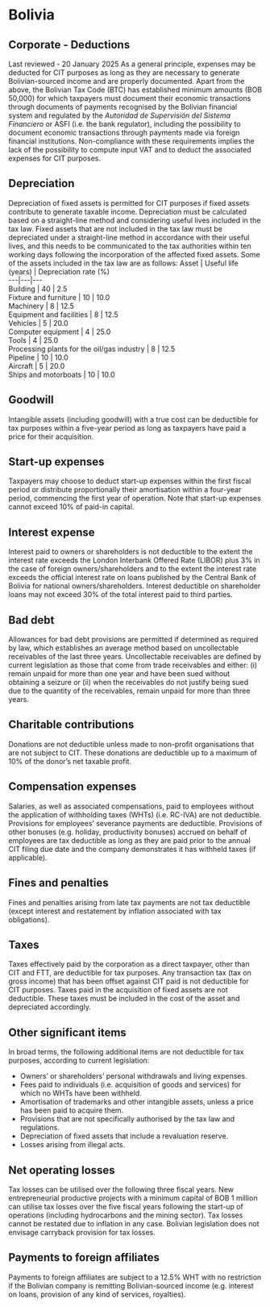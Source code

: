 # Bolivia
## Corporate - Deductions
Last reviewed - 20 January 2025
As a general principle, expenses may be deducted for CIT purposes as long as they are necessary to generate Bolivian-sourced income and are properly documented.
Apart from the above, the Bolivian Tax Code (BTC) has established minimum amounts (BOB 50,000) for which taxpayers must document their economic transactions through documents of payments recognised by the Bolivian financial system and regulated by the _Autoridad de Supervisión del Sistema Financiero_ or ASFI (i.e. the bank regulator), including the possibility to document economic transactions through payments made via foreign financial institutions. Non-compliance with these requirements implies the lack of the possibility to compute input VAT and to deduct the associated expenses for CIT purposes.
## Depreciation
Depreciation of fixed assets is permitted for CIT purposes if fixed assets contribute to generate taxable income. Depreciation must be calculated based on a straight-line method and considering useful lives included in the tax law. Fixed assets that are not included in the tax law must be depreciated under a straight-line method in accordance with their useful lives, and this needs to be communicated to the tax authorities within ten working days following the incorporation of the affected fixed assets.
Some of the assets included in the tax law are as follows:
Asset | Useful life (years) | Depreciation rate (%)  
---|---|---  
Building | 40 | 2.5  
Fixture and furniture | 10 | 10.0  
Machinery | 8 | 12.5  
Equipment and facilities | 8 | 12.5  
Vehicles | 5 | 20.0  
Computer equipment | 4 | 25.0  
Tools | 4 | 25.0  
Processing plants for the oil/gas industry | 8 | 12.5  
Pipeline | 10 | 10.0  
Aircraft | 5 | 20.0  
Ships and motorboats | 10 | 10.0  
## Goodwill
Intangible assets (including goodwill) with a true cost can be deductible for tax purposes within a five-year period as long as taxpayers have paid a price for their acquisition.
## Start-up expenses
Taxpayers may choose to deduct start-up expenses within the first fiscal period or distribute proportionally their amortisation within a four-year period, commencing the first year of operation. Note that start-up expenses cannot exceed 10% of paid-in capital.
## Interest expense
Interest paid to owners or shareholders is not deductible to the extent the interest rate exceeds the London Interbank Offered Rate (LIBOR) plus 3% in the case of foreign owners/shareholders and to the extent the interest rate exceeds the official interest rate on loans published by the Central Bank of Bolivia for national owners/shareholders. Interest deductible on shareholder loans may not exceed 30% of the total interest paid to third parties.
## Bad debt
Allowances for bad debt provisions are permitted if determined as required by law, which establishes an average method based on uncollectable receivables of the last three years. Uncollectable receivables are defined by current legislation as those that come from trade receivables and either: (i) remain unpaid for more than one year and have been sued without obtaining a seizure or (ii) when the receivables do not justify being sued due to the quantity of the receivables, remain unpaid for more than three years.
## Charitable contributions
Donations are not deductible unless made to non-profit organisations that are not subject to CIT. These donations are deductible up to a maximum of 10% of the donor’s net taxable profit.
## Compensation expenses
Salaries, as well as associated compensations, paid to employees without the application of withholding taxes (WHTs) (i.e. RC-IVA) are not deductible.
Provisions for employees’ severance payments are deductible. Provisions of other bonuses (e.g. holiday, productivity bonuses) accrued on behalf of employees are tax deductible as long as they are paid prior to the annual CIT filing due date and the company demonstrates it has withheld taxes (if applicable).
## Fines and penalties
Fines and penalties arising from late tax payments are not tax deductible (except interest and restatement by inflation associated with tax obligations).
## Taxes
Taxes effectively paid by the corporation as a direct taxpayer, other than CIT and FTT, are deductible for tax purposes. Any transaction tax (tax on gross income) that has been offset against CIT paid is not deductible for CIT purposes.
Taxes paid in the acquisition of fixed assets are not deductible. These taxes must be included in the cost of the asset and depreciated accordingly.
## Other significant items
In broad terms, the following additional items are not deductible for tax purposes, according to current legislation:
  * Owners’ or shareholders’ personal withdrawals and living expenses.
  * Fees paid to individuals (i.e. acquisition of goods and services) for which no WHTs have been withheld.
  * Amortisation of trademarks and other intangible assets, unless a price has been paid to acquire them.
  * Provisions that are not specifically authorised by the tax law and regulations.
  * Depreciation of fixed assets that include a revaluation reserve.
  * Losses arising from illegal acts.


## Net operating losses
Tax losses can be utilised over the following three fiscal years. New entrepreneurial productive projects with a minimum capital of BOB 1 million can utilise tax losses over the five fiscal years following the start-up of operations (including hydrocarbons and the mining sector).
Tax losses cannot be restated due to inflation in any case.
Bolivian legislation does not envisage carryback provision for tax losses.
## Payments to foreign affiliates
Payments to foreign affiliates are subject to a 12.5% WHT with no restriction if the Bolivian company is remitting Bolivian-sourced income (e.g. interest on loans, provision of any kind of services, royalties). 
